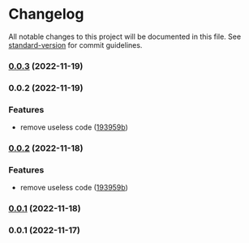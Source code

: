 # Changelog

All notable changes to this project will be documented in this file. See [standard-version](https://github.com/conventional-changelog/standard-version) for commit guidelines.

### [0.0.3](https://github.com/huogui/vue-next-ellipsis/compare/v0.0.2...v0.0.3) (2022-11-19)

### 0.0.2 (2022-11-19)


### Features

* remove useless code ([193959b](https://github.com/huogui/vue-next-ellipsis/commit/193959ba70af7fb8c7c623450c7b2dd21d206a80))

### [0.0.2](https://github.com/huogui/vue-next-ellipsis/compare/v0.0.1...v0.0.2) (2022-11-18)


### Features

* remove useless code ([193959b](https://github.com/huogui/vue-next-ellipsis/commit/193959ba70af7fb8c7c623450c7b2dd21d206a80))

### [0.0.1](https://github.com/huogui/vue-next-ellipsis/compare/v0.0.2...v0.0.1) (2022-11-18)

### 0.0.1 (2022-11-17)
